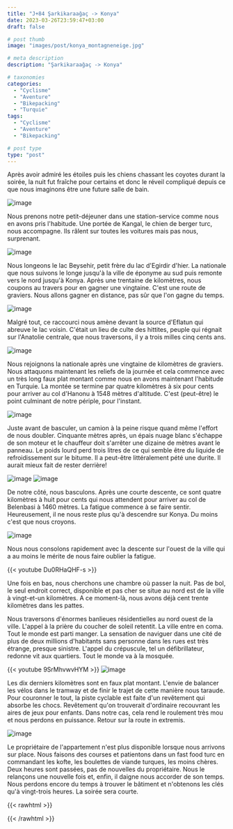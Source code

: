 ```yaml
---
title: "J+84 Şarkikaraağaç -> Konya"
date: 2023-03-26T23:59:47+03:00
draft: false

# post thumb
image: "images/post/konya_montagneneige.jpg"

# meta description
description: "Şarkikaraağaç -> Konya"

# taxonomies
categories:
  - "Cyclisme" 
  - "Aventure" 
  - "Bikepacking"
  - "Turquie" 
tags:
  - "Cyclisme" 
  - "Aventure" 
  - "Bikepacking" 

# post type
type: "post"
---
```


Après avoir admiré les étoiles puis les chiens chassant les coyotes durant la soirée, la nuit fut fraîche pour certains et donc le réveil compliqué depuis ce que nous imaginons être une future salle de bain. 

![image](../../images/post/konya_camp.jpg)

Nous prenons notre petit-déjeuner dans une station-service comme nous en avons pris l'habitude. Une portée de Kangal, le chien de berger turc, nous accompagne. Ils râlent sur toutes les voitures mais pas nous, surprenant. 

![image](../../images/post/konya_chiot.jpg)

Nous longeons le lac Beysehir, petit frère du lac d'Egirdir d'hier. La nationale que nous suivons le longe jusqu'à la ville de éponyme au sud puis remonte vers le nord jusqu'à Konya. Après une trentaine de kilomètres, nous coupons au travers pour en gagner une vingtaine. C'est une route de graviers. Nous allons gagner en distance, pas sûr que l'on gagne du temps. 

![image](../../images/post/konya_lignedroite.jpg)

Malgré tout, ce raccourci nous amène devant la source d'Eflatun qui abreuve le lac voisin. C'était un lieu de culte des hittites, peuple qui régnait sur l'Anatolie centrale, que nous traversons, il y a trois milles cinq cents ans. 

![image](../../images/post/konya_source.jpg)

Nous rejoignons la nationale après une vingtaine de kilomètres de graviers. Nous attaquons maintenant les reliefs de la journée et cela commence avec un très long faux plat montant comme nous en avons maintenant l'habitude en Turquie. La montée se termine par quatre kilomètres à six pour cents pour arriver au col d'Hanonu à 1548 mètres d'altitude. C'est (peut-être) le point culminant de notre périple, pour l'instant. 

![image](../../images/post/konya_hanonu.jpg)

Juste avant de basculer, un camion à la peine risque quand même l'effort de nous doubler. Cinquante mètres après, un épais nuage blanc s'échappe de son moteur et le chauffeur doit s'arrêter une dizaine de mètres avant le panneau. Le poids lourd perd trois litres de ce qui semble être du liquide de refroidissement sur le bitume. Il a peut-être littéralement pété une durite. Il aurait mieux fait de rester derrière! 

![image](../../images/post/konya_montagnevelo.jpg)
![image](../../images/post/konya_volcan.jpg)

De notre côté, nous basculons. Après une courte descente, ce sont quatre kilomètres à huit pour cents qui nous attendent pour arriver au col de Belenbasi à 1460 mètres. La fatigue commence à se faire sentir. Heureusement, il ne nous reste plus qu'à descendre sur Konya. Du moins c'est que nous croyons. 

![image](../../images/post/konya_belenbasi.jpg)

Nous nous consolons rapidement avec la descente sur l'ouest de la ville qui a au moins le mérite de nous faire oublier la fatigue. 

{{< youtube Du0RHaQHF-s >}} 

Une fois en bas, nous cherchons une chambre où passer la nuit. Pas de bol, le seul endroit correct, disponible et pas cher se situe au nord est de la ville à vingt-et-un kilomètres. A ce moment-là, nous avons déjà cent trente kilomètres dans les pattes. 

Nous traversons d'énormes banlieues résidentielles au nord ouest de la ville. L'appel à la prière du coucher de soleil retentit. La ville entre en coma. Tout le monde est parti manger. La sensation de naviguer dans une cité de plus de deux millions d'habitants sans personne dans les rues est très étrange, presque sinistre. L'appel du crépuscule, tel un défibrillateur, redonne vit aux quartiers. Tout le monde va à la mosquée. 

{{< youtube 9SrMhvwvHYM >}}
![image](../../images/post/konya_mosquee.jpg)

Les dix derniers kilomètres sont en faux plat montant. L'envie de balancer les vélos dans le tramway et de finir le trajet de cette manière nous taraude. Pour couronner le tout, la piste cyclable est faite d'un revêtement qui absorbe les chocs. Revêtement qu'on trouverait d'ordinaire recouvrant les aires de jeux pour enfants. Dans notre cas, cela rend le roulement très mou et nous perdons en puissance. Retour sur la route in extremis. 

![image](../../images/post/konya_chateau.jpg)

Le propriétaire de l'appartement n'est plus disponible lorsque nous arrivons sur place. Nous faisons des courses et patientons dans un fast food turc en commandant les kofte, les boulettes de viande turques, les moins chères. Deux heures sont passées, pas de nouvelles du propriétaire. Nous le relançons une nouvelle fois et, enfin, il daigne nous accorder de son temps. Nous perdons encore du temps à trouver le bâtiment et n'obtenons les clés qu'à vingt-trois heures. La soirée sera courte. 

{{< rawhtml >}} 
<div class="strava-embed-placeholder" data-embed-type="activity" data-embed-id="8782325841"></div><script src="https://strava-embeds.com/embed.js"></script>
{{< /rawhtml >}} 

